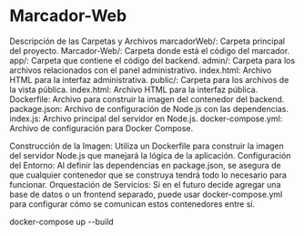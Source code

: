 # Marcador-Web

Descripción de las Carpetas y Archivos
marcadorWeb/: Carpeta principal del proyecto.
Marcador-Web/: Carpeta donde está el código del marcador.
app/: Carpeta que contiene el código del backend.
admin/: Carpeta para los archivos relacionados con el panel administrativo.
index.html: Archivo HTML para la interfaz administrativa.
public/: Carpeta para los archivos de la vista pública.
index.html: Archivo HTML para la interfaz pública.
Dockerfile: Archivo para construir la imagen del contenedor del backend.
package.json: Archivo de configuración de Node.js con las dependencias.
index.js: Archivo principal del servidor en Node.js.
docker-compose.yml: Archivo de configuración para Docker Compose.


Construcción de la Imagen: Utiliza un Dockerfile para construir la imagen del servidor Node.js que manejará la lógica de la aplicación.
Configuración del Entorno: Al definir las dependencias en package.json, se asegura de que cualquier contenedor que se construya tendrá todo lo necesario para funcionar.
Orquestación de Servicios: Si en el futuro decide agregar una base de datos o un frontend separado, puede usar docker-compose.yml para configurar cómo se comunican estos contenedores entre sí.


docker-compose up --build
